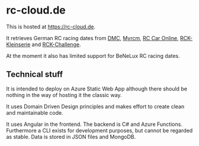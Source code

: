 # rc-cloud.de

This is hosted at https://rc-cloud.de.

It retrieves German RC racing dates from [DMC](https://dmc-online.com/), [Myrcm](https://myrcm.ch), [RC Car Online](https://rccar-online.de), [RCK-Kleinserie](https://kleinserie.rck-solutions.de/indexgo.php) and [RCK-Challenge](https://challenge.rck-solutions.de/indexgo.php).

At the moment it also has limited support for BeNeLux RC racing dates.

## Technical stuff

It is intended to deploy on Azure Static Web App although there should be nothing in the way of hosting it the classic way.

It uses Domain Driven Design principles and makes effort to create clean and maintainable code.

It uses Angular in the frontend. The backend is C# and Azure Functions. Furthermore a CLI exists for development purposes, but cannot be regarded as stable.
Data is stored in JSON files and MongoDB.
